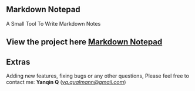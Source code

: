 ## Markdown Notepad

A Small Tool To Write Markdown Notes 

## View the project here [Markdown Notepad](https://qinsnotesapp.netlify.app/)

## Extras
Adding new features, fixing bugs or any other questions, Please feel free to contact me: **Yanqin Q** (*yq.qualmann@gmail.com*)
